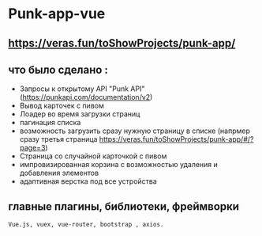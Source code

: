 # Punk-app-vue

## https://veras.fun/toShowProjects/punk-app/

## что было сделано :
 - Запросы к открытому API "Punk API" (https://punkapi.com/documentation/v2)
 - Вывод карточек с пивом
 - Лоадер во время загрузки страниц
 - пагинация списка 
 - возможность загрузить сразу нужную страницу в списке
   (напрмер сразу третья страница https://veras.fun/toShowProjects/punk-app/#/?page=3)
 - Страница со случайной карточкой с пивом 
 - импровизированная корзина с возможностью удаления и добавления элементов
 - адаптивная верстка под все устройства
## главные плагины, библиотеки, фреймворки
    Vue.js, vuex, vue-router, bootstrap , axios.

